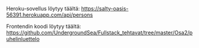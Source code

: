 Heroku-sovellus löytyy täältä: https://salty-oasis-56391.herokuapp.com/api/persons

Frontendin koodi löytyy täältä: https://github.com/UndergroundSea/Fullstack_tehtavat/tree/master/Osa2/puhelinluettelo
